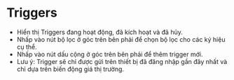 # **Triggers**

- Hiển thị Triggers đang hoạt động, đã kích hoạt và đã hủy.
- Nhấp vào nút bộ lọc ở góc trên bên phải để chọn bộ lọc cho các ký hiệu cụ thể.
- Nhấp vào nút dấu cộng ở góc trên bên phải để thêm trigger mới.
- Lưu ý: Trigger sẽ chỉ được gửi trên thiết bị đã đăng nhập gần đây nhất và chỉ dựa trên biến động giá thị trường.